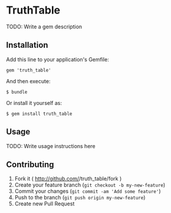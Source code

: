 # TruthTable

TODO: Write a gem description

## Installation

Add this line to your application's Gemfile:

    gem 'truth_table'

And then execute:

    $ bundle

Or install it yourself as:

    $ gem install truth_table

## Usage

TODO: Write usage instructions here

## Contributing

1. Fork it ( http://github.com/<my-github-username>/truth_table/fork )
2. Create your feature branch (`git checkout -b my-new-feature`)
3. Commit your changes (`git commit -am 'Add some feature'`)
4. Push to the branch (`git push origin my-new-feature`)
5. Create new Pull Request
